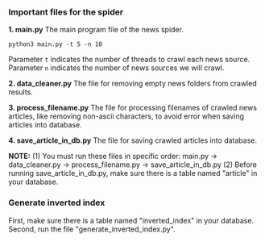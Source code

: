 ### Important files for the spider
**1. main.py**
  The main program file of the news spider.
  ```
  python3 main.py -t 5 -n 10
  ```
  Parameter `t` indicates the number of threads to crawl each news source.
  Parameter `n` indicates the number of news sources we will crawl.
  
**2. data_cleaner.py**
  The file for removing empty news folders from crawled results.
  
**3. process_filename.py**
  The file for processing filenames of crawled news articles, like removing non-ascii characters, to avoid error when saving articles into database.

**4. save_article_in_db.py**
  The file for saving crawled articles into database.

**NOTE:**
(1) You must run these files in specific order: main.py -> data_cleaner.py -> process_filename.py -> save_article_in_db.py
(2) Before running save_article_in_db.py, make sure there is a table named "article" in your database.

### Generate inverted index
First, make sure there is a table named "inverted_index" in your database.
Second, run the file "generate_inverted_index.py". 

